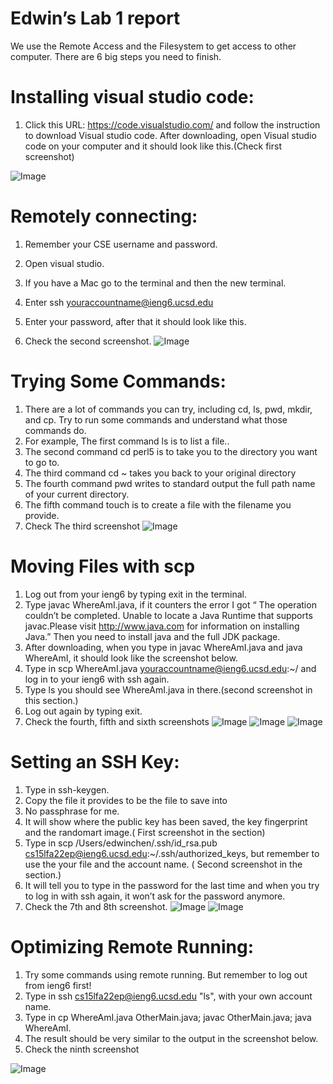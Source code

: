 # Edwin’s Lab 1 report 
We use the Remote Access and the Filesystem to get access to other computer. There are 6 big steps you need to finish.
# Installing visual studio code:
1. Click this URL: https://code.visualstudio.com/ and follow the instruction to download Visual studio code. After downloading, open Visual studio code on your computer and it should look like this.(Check first screenshot)

![Image](ScreenShot1.png)

# Remotely connecting:
1. Remember your CSE username and password.

2. Open visual studio.

3. If you have a Mac go to the terminal and then the new terminal.
4. Enter ssh youraccountname@ieng6.ucsd.edu
5. Enter your password, after that it should look like this.
6. Check the second screenshot.
![Image](ScreenShot2.png)
 


# Trying Some Commands:
1. There are a lot of commands you can try, including cd, ls, pwd, mkdir, and cp.
Try to run some commands and understand what those commands do.
2. For example, The first command ls is to list a file..
3. The second command cd perl5  is to take you to the directory you want to go to.
4. The third command cd ~ takes you back to your original directory
5. The fourth command pwd writes to standard output the full path name of your current directory. 
6. The fifth command touch is to create a file with the filename you provide.
7. Check The third screenshot
![Image](ScreenShot3.png)

# Moving Files with scp
1. Log out from your ieng6 by typing exit in the terminal.
2. Type javac WhereAmI.java, if it counters the error I got “ The operation couldn’t be completed. Unable to locate a Java Runtime that supports javac.Please visit http://www.java.com for information on installing Java.” Then you need to install java and the full JDK package.
3. After downloading, when you type in javac WhereAmI.java and java WhereAmI, it should look like the screenshot below.
4. Type in scp WhereAmI.java youraccountname@ieng6.ucsd.edu:~/ and log in to your ieng6 with ssh again.
5. Type ls you should see WhereAmI.java in there.(second screenshot in this section.)
6. Log out again by typing exit.
7. Check the fourth, fifth and sixth screenshots
 ![Image](ScreenShot4.png)
 ![Image](ScreenShot5.png)
 ![Image](ScreenShot6.png)


# Setting an SSH Key:
1. Type in ssh-keygen.
2. Copy the file it provides to be the file to save into
3. No passphrase for me.
4. It will show where the public key has been saved, the key fingerprint and the randomart image.( First screenshot in the section)
5. Type in scp /Users/edwinchen/.ssh/id_rsa.pub cs15lfa22ep@ieng6.ucsd.edu:~/.ssh/authorized_keys, but remember to use the your file and the account name. ( Second screenshot in the section.) 
6. It will tell you to type in the password for the last time and when you try to log in with ssh again, it won’t ask for the password anymore. 
7. Check the 7th and 8th screenshot.
![Image](ScreenShot7.png)
![Image](ScreenShot8.png)
# Optimizing Remote Running:
1. Try some commands using remote running. But remember to log out from ieng6 first! 
2. Type in ssh cs15lfa22ep@ieng6.ucsd.edu "ls", with your own account name. 
3. Type in cp WhereAmI.java OtherMain.java; javac OtherMain.java; java WhereAmI.
4. The result should be very similar to the output in the screenshot below.
5. Check the ninth screenshot
 
![Image](ScreenShot9.png)
